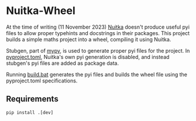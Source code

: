 # Nuitka-Wheel
At the time of writing (11 November 2023) [Nuitka](https://github.com/Nuitka/Nuitka) doesn't produce useful pyi files to allow proper typehints and docstrings in their packages.
This project builds a simple maths project into a wheel, compiling it using Nuitka.

Stubgen, part of [mypy](https://github.com/python/mypy), is used to generate proper pyi files for the project. In 
[pyproject.toml](pyproject.toml), Nuitka's own pyi generation is disabled,
and instead stubgen's pyi files are added as package data.

Running [build.bat](build.bat) generates the pyi files and builds the wheel file using the pyproject.toml specifications.

## Requirements
```
pip install .[dev]
```
